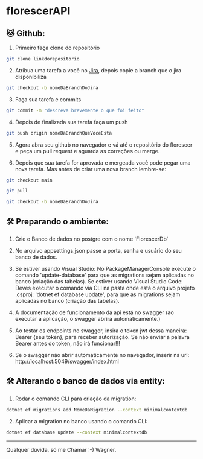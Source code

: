 # florescerAPI

## 🐱 Github:

1. Primeiro faça clone do repositório

```bash
git clone linkdorepositorio
```

2. Atribua uma tarefa a você no [Jira](https://florescer.atlassian.net/jira/software/projects/FLC/boards/1), depois copie a branch que o jira disponibiliza

```bash
git checkout -b nomeDaBranchDoJira
```

3. Faça sua tarefa e commits

```bash
git commit -m "descreva brevemente o que foi feito"
```

4. Depois de finalizada sua tarefa faça um push

```bash
git push origin nomeDaBranchQueVoceEsta
```

5.  Agora abra seu github no navegador e vá até o repositório do florescer e peça um pull request e aguarda as correções ou merge.

6.  Depois que sua tarefa for aprovada e mergeada você pode pegar uma nova tarefa. Mas antes de criar uma nova branch lembre-se:

```bash
git checkout main

git pull

git checkout -b nomeDaBranchDoJira
```

## 🛠️ Preparando o ambiente:

1. Crie o Banco de dados no postgre com o nome 'FlorescerDb'

2. No arquivo appsettings.json passe a porta, senha e usuário do seu banco de dados.

3. Se estiver usando Visual Studio: No PackageManagerConsole execute o comando 'update-database' para que as migrations sejam aplicadas no banco (criação das tabelas). 
   Se estiver usando Visual Studio Code: Deves executar o comando via CLI na pasta onde está o arquivo projeto .csproj: 'dotnet ef database update', para que as migrations sejam aplicadas no banco (criação das tabelas).

4. A documentação de funcionamento da api está no swagger (ao executar a aplicação, o swagger abrirá automaticamente.)

5. Ao testar os endpoints no swagger, insira o token jwt dessa maneira: Bearer {seu token}, para receber autorização. Se não enviar a palavra Bearer antes do token, não irá funcionar!!!

6. Se o swagger não abrir automaticamente no navegador, inserir na url: http://localhost:5049/swagger/index.html


## 🛠️ Alterando o banco de dados via entity:
1. Rodar o comando CLI para criação da migration:
```bash
dotnet ef migrations add NomeDaMigration --context minimalcontextdb
```

2. Aplicar a migration no banco usando o comando CLI:
```bash
dotnet ef database update --context minimalcontextdb
```

----------------------------------------------
Qualquer dúvida, só me Chamar :-)
Wagner.

